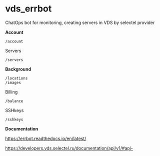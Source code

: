 # vds_errbot

ChatOps bot for monitoring, creating servers in VDS by selectel provider

**Account**
    
    /account

Servers
    
    /servers

**Background**
    
    /locations
    /images 

Billing
    
    /balance

SSHkeys
    
    /sshkeys



**Documentation**

https://errbot.readthedocs.io/en/latest/

https://developers.vds.selectel.ru/documentation/api/v1/#api-

